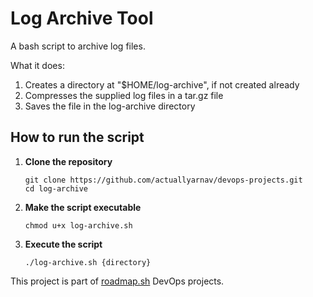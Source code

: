 # Log Archive Tool
A bash script to archive log files. 

What it does:
1. Creates a directory at "$HOME/log-archive", if not created already
2. Compresses the supplied log files in a tar.gz file
3. Saves the file in the log-archive directory

## How to run the script
1. **Clone the repository**
    ```
    git clone https://github.com/actuallyarnav/devops-projects.git
    cd log-archive
    ```

2. **Make the script executable**
    ```
    chmod u+x log-archive.sh
    ```
3. **Execute the script**  
    ```
    ./log-archive.sh {directory}
    ```
This project is part of [roadmap.sh](https://roadmap.sh/projects/server-stats) DevOps projects.
